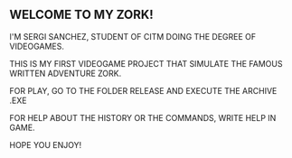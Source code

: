 ## WELCOME TO MY ZORK!

I'M SERGI SANCHEZ, STUDENT OF CITM DOING THE DEGREE OF VIDEOGAMES.

THIS IS MY FIRST VIDEOGAME PROJECT THAT SIMULATE THE FAMOUS WRITTEN ADVENTURE ZORK.

FOR PLAY, GO TO THE FOLDER RELEASE AND EXECUTE THE ARCHIVE .EXE

FOR HELP ABOUT THE HISTORY OR THE COMMANDS, WRITE HELP IN GAME.

HOPE YOU ENJOY!